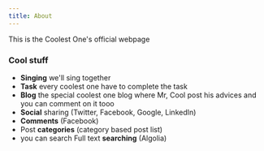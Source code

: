 ```yaml
---
title: About
---
```


This is the Coolest One's official webpage
### Cool stuff

* **Singing** we'll sing together 
* **Task** every coolest one have to complete the task
* **Blog** the special coolest one blog where Mr, Cool post his advices and you can comment on it tooo
* **Social** sharing (Twitter, Facebook, Google, LinkedIn)
* **Comments** (Facebook)
* Post **categories** (category based post list)
* you can search Full text **searching** (Algolia)

